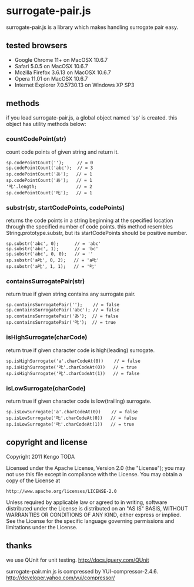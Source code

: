 surrogate-pair.js
=================
surrogate-pair.js is a library which makes handling surrogate pair easy.

tested browsers
---------------
- Google Chrome 11+ on MacOSX 10.6.7
- Safari 5.0.5 on MacOSX 10.6.7
- Mozilla Firefox 3.6.13 on MacOSX 10.6.7
- Opera 11.01 on MacOSX 10.6.7
- Internet Explorer 7.0.5730.13 on Windows XP SP3

methods
-------
if you load surrogate-pair.js, a global object named 'sp' is created.
this object has utility methods below:

### countCodePoint(str)
count code points of given string and return it.

    sp.codePointCount('');     // = 0
    sp.codePointCount('abc');  // = 3
    sp.codePointCount('あ');   // = 1
    sp.codePointCount('あ');   // = 1
    '𠮟'.length;               // = 2
    sp.codePointCount('𠮟');   // = 1


### substr(str, startCodePoints, codePoints)
returns the code points in a string beginning at the specified location through the specified number of code points.
this method resembles String.prototype.substr, but its startCodePoints should be positive number.

    sp.substr('abc', 0);      // = 'abc'
    sp.substr('abc', 1);      // = 'bc'
    sp.substr('abc', 0, 0);   // = ''
    sp.substr('a𠮟', 0, 2);   // = 'a𠮟'
    sp.substr('a𠮟', 1, 1);   // = '𠮟'


### containsSurrogatePair(str)
return true if given string contains any surrogate pair.

    sp.containsSurrogatePair('');    // = false
    sp.containsSurrogatePair('abc'); // = false
    sp.containsSurrogatePair('あ');  // = false
    sp.containsSurrogatePair('𠮟');  // = true

### isHighSurrogate(charCode)
return true if given character code is high(leading) surrogate.

    sp.isHighSurrogate('a'.charCodeAt(0))    // = false
    sp.isHighSurrogate('𠮟'.charCodeAt(0))   // = true
    sp.isHighSurrogate('𠮟'.charCodeAt(1))   // = false

### isLowSurrogate(charCode)
return true if given character code is low(trailing) surrogate.

    sp.isLowSurrogate('a'.charCodeAt(0))    // = false
    sp.isLowSurrogate('𠮟'.charCodeAt(0))   // = false
    sp.isLowSurrogate('𠮟'.charCodeAt(1))   // = true


copyright and license
---------------------
Copyright 2011 Kengo TODA

Licensed under the Apache License, Version 2.0 (the "License");
you may not use this file except in compliance with the License.
You may obtain a copy of the License at

    http://www.apache.org/licenses/LICENSE-2.0

Unless required by applicable law or agreed to in writing, software
distributed under the License is distributed on an "AS IS" BASIS,
WITHOUT WARRANTIES OR CONDITIONS OF ANY KIND, either express or implied.
See the License for the specific language governing permissions and
limitations under the License.


thanks
------
we use QUnit for unit testing.
http://docs.jquery.com/QUnit

surrogate-pair.min.js is compressed by YUI-compressor-2.4.6.
http://developer.yahoo.com/yui/compressor/
